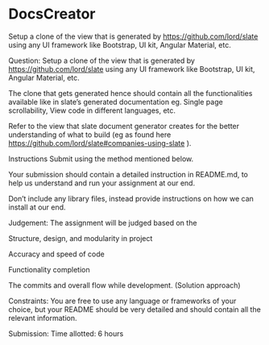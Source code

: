 # DocsCreator
Setup a clone of the view that is generated by https://github.com/lord/slate using any UI framework like Bootstrap, UI kit, Angular Material, etc.

Question:
Setup a clone of the view that is generated by https://github.com/lord/slate using any UI framework like Bootstrap, UI kit, Angular Material, etc. 

The clone that gets generated hence should contain all the functionalities available like in slate’s generated documentation eg. Single page scrollability, View code in different languages, etc.

Refer to the view that slate document generator creates for the better understanding of what to build (eg as found here https://github.com/lord/slate#companies-using-slate ).

Instructions
Submit using the method mentioned below.

Your submission should contain a detailed instruction in README.md, to help us understand and run your assignment at our end. 

Don’t include any library files, instead provide instructions on how we can install at our end.

Judgement:
The assignment will be judged based on the 

Structure, design, and modularity in project

Accuracy and speed of code

Functionality completion

The commits and overall flow while development. (Solution approach)

Constraints:
You are free to use any language or frameworks of your choice, but your README should be very detailed and should contain all the relevant information.

Submission:
Time allotted: 6 hours
